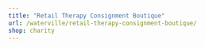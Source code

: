 ```yaml
---
title: "Retail Therapy Consignment Boutique"
url: /waterville/retail-therapy-consignment-boutique/
shop: charity
---
```

